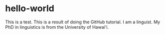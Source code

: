 # hello-world
This is a test. This is a result of doing the GitHub tutorial.
I am a linguist. My PhD in linguistics is from the University of Hawai'i.
